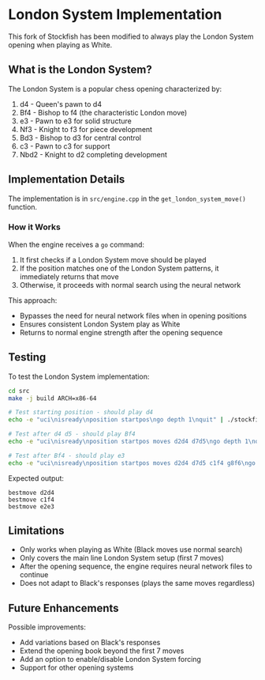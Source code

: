 # London System Implementation

This fork of Stockfish has been modified to always play the London System opening when playing as White.

## What is the London System?

The London System is a popular chess opening characterized by:
1. d4 - Queen's pawn to d4
2. Bf4 - Bishop to f4 (the characteristic London move)
3. e3 - Pawn to e3 for solid structure
4. Nf3 - Knight to f3 for piece development
5. Bd3 - Bishop to d3 for central control
6. c3 - Pawn to c3 for support
7. Nbd2 - Knight to d2 completing development

## Implementation Details

The implementation is in `src/engine.cpp` in the `get_london_system_move()` function. 

### How it Works

When the engine receives a `go` command:
1. It first checks if a London System move should be played
2. If the position matches one of the London System patterns, it immediately returns that move
3. Otherwise, it proceeds with normal search using the neural network

This approach:
- Bypasses the need for neural network files when in opening positions
- Ensures consistent London System play as White
- Returns to normal engine strength after the opening sequence

## Testing

To test the London System implementation:

```bash
cd src
make -j build ARCH=x86-64

# Test starting position - should play d4
echo -e "uci\nisready\nposition startpos\ngo depth 1\nquit" | ./stockfish

# Test after d4 d5 - should play Bf4
echo -e "uci\nisready\nposition startpos moves d2d4 d7d5\ngo depth 1\nquit" | ./stockfish

# Test after Bf4 - should play e3
echo -e "uci\nisready\nposition startpos moves d2d4 d7d5 c1f4 g8f6\ngo depth 1\nquit" | ./stockfish
```

Expected output:
```
bestmove d2d4
bestmove c1f4
bestmove e2e3
```

## Limitations

- Only works when playing as White (Black moves use normal search)
- Only covers the main line London System setup (first 7 moves)
- After the opening sequence, the engine requires neural network files to continue
- Does not adapt to Black's responses (plays the same moves regardless)

## Future Enhancements

Possible improvements:
- Add variations based on Black's responses
- Extend the opening book beyond the first 7 moves
- Add an option to enable/disable London System forcing
- Support for other opening systems
